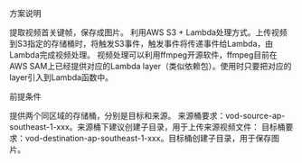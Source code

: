方案说明

提取视频首关键帧，保存成图片。
利用AWS S3 + Lambda处理方式。上传视频到S3指定的存储桶时，将触发S3事件，触发事件将传递事件给Lambda，由Lambda完成视频处理。
视频处理可以利用ffmpeg开源软件，ffmpeg目前在AWS SAM上已经提供对应的Lambda layer（类似依赖包）。使用时只要把对应的layer引入到Lambda函数中。

前提条件

提供两个同区域的存储桶，分别是目标和来源。
来源桶要求：vod-source-ap-southeast-1-xxx。来源桶下建议创建子目录，用于上传来源视频文件：
目标桶要求：vod-destination-ap-southeast-1-xxx。目标桶创建子目录，用于保存图片。
